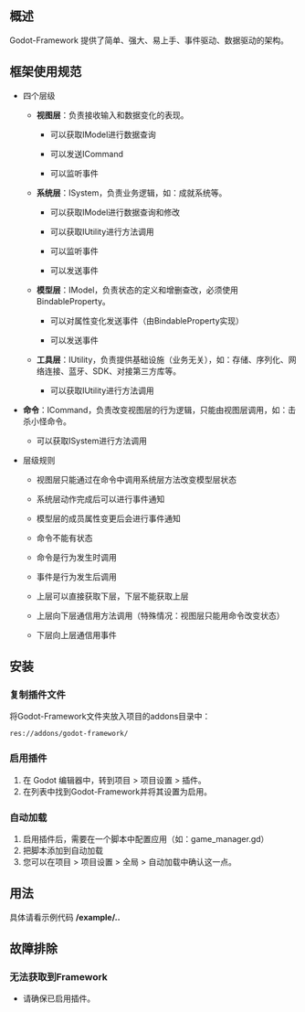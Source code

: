 ## 概述

Godot-Framework 提供了简单、强大、易上手、事件驱动、数据驱动的架构。

## 框架使用规范

* 四个层级

  * **视图层**：负责接收输入和数据变化的表现。

    * 可以获取IModel进行数据查询

    * 可以发送ICommand

    * 可以监听事件

  * **系统层**：ISystem，负责业务逻辑，如：成就系统等。

    * 可以获取IModel进行数据查询和修改

    * 可以获取IUtility进行方法调用

    * 可以监听事件

    * 可以发送事件

  * **模型层**：IModel，负责状态的定义和增删查改，必须使用BindableProperty。

    * 可以对属性变化发送事件（由BindableProperty实现）
    
    * 可以发送事件

  * **工具层**：IUtility，负责提供基础设施（业务无关），如：存储、序列化、网络连接、蓝牙、SDK、对接第三方库等。

    * 可以获取IUtility进行方法调用

* **命令**：ICommand，负责改变视图层的行为逻辑，只能由视图层调用，如：击杀小怪命令。

  * 可以获取ISystem进行方法调用

* 层级规则

  * 视图层只能通过在命令中调用系统层方法改变模型层状态

  * 系统层动作完成后可以进行事件通知

  * 模型层的成员属性变更后会进行事件通知

  * 命令不能有状态

  * 命令是行为发生时调用

  * 事件是行为发生后调用

  * 上层可以直接获取下层，下层不能获取上层

  * 上层向下层通信用方法调用（特殊情况：视图层只能用命令改变状态）

  * 下层向上层通信用事件

## 安装

### 复制插件文件

将Godot-Framework文件夹放入项目的addons目录中：

```
res://addons/godot-framework/
```

### 启用插件

1. 在 Godot 编辑器中，转到项目 > 项目设置 > 插件。
2. 在列表中找到Godot-Framework并将其设置为启用。

### 自动加载

1. 启用插件后，需要在一个脚本中配置应用（如：game_manager.gd）
2. 把脚本添加到自动加载
3. 您可以在项目 > 项目设置 > 全局 > 自动加载中确认这一点。

## 用法

具体请看示例代码 **/example/..**

## 故障排除

### 无法获取到Framework

* 请确保已启用插件。

